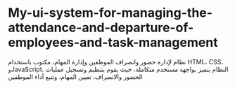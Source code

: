 # My-ui-system-for-managing-the-attendance-and-departure-of-employees-and-task-management
نظام لإدارة حضور وانصراف الموظفين وإدارة المهام، مكتوب باستخدام HTML، CSS، وJavaScript. النظام يتميز بواجهة مستخدم متكاملة، حيث يقوم بتنظيم وتسجيل عمليات الحضور والانصراف، تعيين المهام، وتتبع أداء الموظفين
